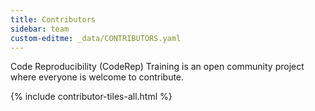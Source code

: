 ```yaml
---
title: Contributors
sidebar: team
custom-editme: _data/CONTRIBUTORS.yaml
---
```

Code Reproducibility (CodeRep) Training is an open community project where everyone is welcome to contribute.

{% include contributor-tiles-all.html %}
